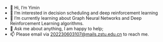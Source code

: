 - 👋 Hi, I’m Yimin
- 👀 I‘m interested in decision scheduling and deep reinforcement learning
- 🌱 I’m currently learning about Graph Neural Networks and Deep Reinforcement Learning algorithms.
- 💬 Ask me about anything, I am happy to help;
- 📫 Please email via 202230603107@mails.zstu.edu.cn to reach me.

<!---
tymcoding/tymcoding is a ✨ special ✨ repository because its `README.md` (this file) appears on your GitHub profile.
You can click the Preview link to take a look at your changes.
--->
